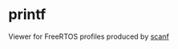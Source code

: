 # printf

Viewer for FreeRTOS profiles produced by [scanf](https://github.com/try-fork-it-twice/scanf)
